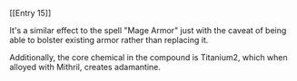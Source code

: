 [[Entry 15]]

It's a similar effect to the spell "Mage Armor" just with the caveat of being able to bolster existing armor rather than replacing it.

Additionally, the core chemical in the compound is Titanium2, which when alloyed with Mithril, creates adamantine. 
